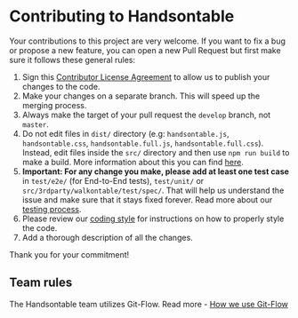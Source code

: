 # Contributing to Handsontable

Your contributions to this project are very welcome. If you want to fix a bug or propose a new feature, you can open a new Pull Request but first make sure it follows these general rules:

1. Sign this [Contributor License Agreement](https://docs.google.com/forms/d/1sNbsA7MGelGNxsBRvBoY3swq7YEMYhXNpR7NPk4tWPo) to allow us to publish your changes to the code.
2. Make your changes on a separate branch. This will speed up the merging process.
3. Always make the target of your pull request the `develop` branch, not `master`.
4. Do not edit files in `dist/` directory (e.g: `handsontable.js`, `handsontable.css`, `handsontable.full.js`, `handsontable.full.css`). Instead, edit files inside the `src/` directory and then use `npm run build` to make a build. More information about this you can find [here](https://docs.handsontable.com/tutorial-custom-build.html).
5. **Important: For any change you make, please add at least one test case** in `test/e2e/` (for End-to-End tests), `test/unit/` or `src/3rdparty/walkontable/test/spec/`. That will help us understand the issue and make sure that it stays fixed forever. Read more about our [testing process](http://docs.handsontable.com/tutorial-testing.html).
6. Please review our [coding style](https://github.com/handsontable/handsontable/wiki/Coding-style) for instructions on how to properly style the code.
7. Add a thorough description of all the changes.

Thank you for your commitment!

## Team rules

The Handsontable team utilizes Git-Flow. Read more - [How we use Git-Flow](https://github.com/handsontable/handsontable/wiki/How-we-use-Git-Flow)
